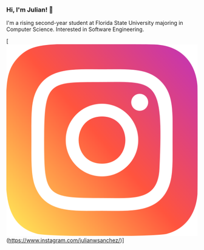 ### Hi, I'm Julian! 👋  

I'm a rising second-year student at Florida State University majoring in Computer Science. Interested in Software Engineering.

[![instagram](./img/instagram.png)(https://www.instagram.com/julianwsanchez/)]
